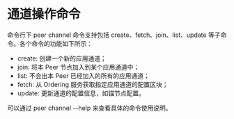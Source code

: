 # 通道操作命令

命令行下 peer channel 命令支持包括 create、fetch、join、list、update 等子命令。各个命令的功能如下所示：

- create: 创建一个新的应用通道；
- join: 将本 Peer 节点加入到某个应用通道中；
- list: 不会出本 Peer 已经加入的所有的应用通道；
- fetch: 从 Ordering 服务获取指定应用通道的配置区块；
- update: 更新通道的配置信息，如锚节点配置。

可以通过 peer channel <subcommand> --help 来查看具体的命令使用说明。
